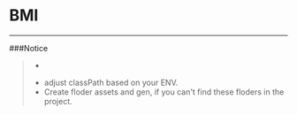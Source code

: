 BMI
===
---
###Notice
>-
>* adjust classPath based on your ENV.
>* Create floder assets and gen, if you can't find these floders in the project.
